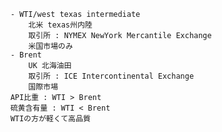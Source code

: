 
        - WTI/west texas intermediate 
            北米 texas州内陸
            取引所 : NYMEX NewYork Mercantile Exchange
            米国市場のみ
        - Brent
            UK 北海油田
            取引所 : ICE Intercontinental Exchange
            国際市場
        API比重 : WTI > Brent
        硫黄含有量 : WTI < Brent
        WTIの方が軽くて高品質